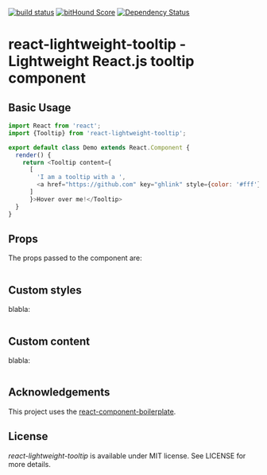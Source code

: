 [![build status](https://secure.travis-ci.org/mcumpl/react-lightweight-tooltip.svg)](http://travis-ci.org/mcumpl/react-lightweight-tooltip) [![bitHound Score](https://www.bithound.io/github/mcumpl/react-lightweight-tooltip/badges/score.svg)](https://www.bithound.io/github/mcumpl/react-lightweight-tooltip) [![Dependency Status](https://david-dm.org/mcumpl/react-lightweight-tooltip.svg)](https://david-dm.org/mcumpl/react-lightweight-tooltip)
# react-lightweight-tooltip - Lightweight React.js tooltip component

## Basic Usage

```js
import React from 'react';
import {Tooltip} from 'react-lightweight-tooltip';

export default class Demo extends React.Component {
  render() {
    return <Tooltip content={
      [
        'I am a tooltip with a ', 
        <a href="https://github.com" key="ghlink" style={color: '#fff'}>link</a>,
      ]
      }>Hover over me!</Tooltip>
  }
}
```

## Props
The props passed to the component are:
```js

```
## Custom styles
blabla:
```js

```

## Custom content
blabla:
```js

```

## Acknowledgements

This project uses the [react-component-boilerplate](https://github.com/survivejs/react-component-boilerplate).

## License

*react-lightweight-tooltip* is available under MIT license. See LICENSE for more details.
